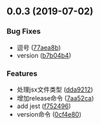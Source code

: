 <a name="0.0.3"></a>
## 0.0.3 (2019-07-02)


### Bug Fixes

* 逗号 ([77aea8b](https://github.com/Echoting/TextareaNoScroll/commit/77aea8b))
* version ([b7b04b4](https://github.com/Echoting/TextareaNoScroll/commit/b7b04b4))


### Features

* 处理jsx文件类型 ([dda9212](https://github.com/Echoting/TextareaNoScroll/commit/dda9212))
* 增加release命令 ([7aa52ca](https://github.com/Echoting/TextareaNoScroll/commit/7aa52ca))
* add jest ([f752496](https://github.com/Echoting/TextareaNoScroll/commit/f752496))
* version命令 ([0cf4e80](https://github.com/Echoting/TextareaNoScroll/commit/0cf4e80))



